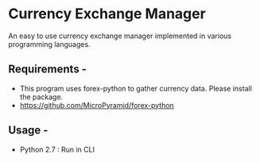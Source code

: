# Currency Exchange Manager
An easy to use currency exchange manager implemented in various programming languages.

## Requirements -
- This program uses forex-python to gather currency data. Please install the package.
- https://github.com/MicroPyramid/forex-python

## Usage -
- Python 2.7 : Run in CLI
